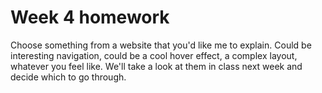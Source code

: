 # Week 4 homework

Choose something from a website that you'd like me to explain. Could be interesting navigation, could be a cool hover effect, a complex layout, whatever you feel like. We'll take a look at them in class next week and decide which to go through. 